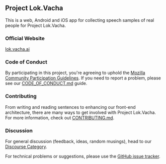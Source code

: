 ## Project Lok.Vacha
This is a web, Android and iOS app for collecting speech samples of real people for Project Lok.Vacha.

### Official Website

[lok.vacha.ai](https://lok.vacha.ai)

### Code of Conduct

By participating in this project, you're agreeing to uphold the [Mozilla Community Participation Guidelines](https://www.mozilla.org/en-US/about/governance/policies/participation/). If you need to report a problem, please see our [CODE_OF_CONDUCT.md](./CODE_OF_CONDUCT.md) guide.

### Contributing

From writing and reading sentences to enhancing our front-end architecture, there are many ways to get involved with Project Lok.Vacha. For more information, check out [CONTRIBUTING.md](./CONTRIBUTING.md).

### Discussion

For general discussion (feedback, ideas, random musings), head to our [Discourse Category](https://forums.vacha.ai).

For technical problems or suggestions, please use the [GitHub issue tracker](https://github.com/johnycage/lok/issues).
